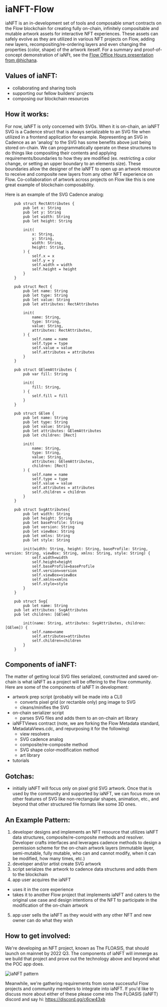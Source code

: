 # iaNFT-Flow

iaNFT is an in-development set of tools and composable smart contracts on the Flow blockchain for creating fully on-chain, infinitely compositable and mutable artwork assets for interactive NFT experiences. These assets can safely evolve as they are utilized in various NFT projects on Flow, adding new layers, recompositing/re-ordering layers and even changing the properties (color, shape) of the artwork iteself. For a summary and proof-of-concept demonstration of iaNFt, see the [Flow Office Hours presentation from @hichana](https://www.twitch.tv/videos/1475732343?t=00h31m04s).


## Values of iaNFT:
- collaborating and sharing tools
- supporting our fellow builders' projects
- composing our blockchain resources

## How it works:
For now, iaNFT is only concerned with SVGs. When it is on-chain, an iaNFT SVG is a Cadence struct that is always serializable to an SVG file when utilized in a frontend application for example. Representing an SVG in Cadence as an 'analog' to the SVG has some benefits above just being stored on-chain. We can programmatically operate on these structures to do things like compositing their contents and applying requirements/boundaries to how they are modified (ex. restricting a color change, or setting an upper boundary to an elements size). These boundaries allow the designer of the iaNFT to open up an artwork resource to receive and composite new layers from any other NFT experience on Flow. Co-collaboration of artwork across projects on Flow like this is one great example of blockchain composability.

Here is an example of the SVG Cadence analog:
```
    pub struct RectAttributes {
        pub let x: String
        pub let y: String
        pub let width: String
        pub let height: String

        init(
            x: String,
            y: String,
            width: String,
            height: String,
        ) {
            self.x = x
            self.y = y
            self.width = width
            self.height = height
        }
    }

    pub struct Rect {
        pub let name: String
        pub let type: String
        pub let value: String
        pub let attributes: RectAttributes

        init(
            name: String,
            type: String,
            value: String,
            attributes: RectAttributes,
        ) {
            self.name = name
            self.type = type
            self.value = value
            self.attributes = attributes
        }
    }

    pub struct GElemAttributes {
        pub var fill: String

        init(
            fill: String,
        ) {
            self.fill = fill
        }
    }

    pub struct GElem {
        pub let name: String
        pub let type: String
        pub let value: String
        pub let attributes: GElemAttributes
        pub let children: [Rect]

        init(
            name: String,
            type: String,
            value: String,
            attributes: GElemAttributes,
            children: [Rect]
        ) {
            self.name = name
            self.type = type
            self.value = value
            self.attributes = attributes
            self.children = children
        }
    }

    pub struct SvgAttributes{
        pub let width: String
        pub let height: String
        pub let baseProfile: String
        pub let version: String
        pub let viewBox: String
        pub let xmlns: String
        pub let style: String

        init(width: String, height: String, baseProfile: String, version: String, viewBox: String, xmlns: String, style: String) {
            self.width=width
            self.height=height
            self.baseProfile=baseProfile
            self.version=version
            self.viewBox=viewBox
            self.xmlns=xmlns
            self.style=style
        }
    }

	pub struct Svg{
		pub let name: String
    pub let attributes: SvgAttributes
    pub let children: [GElem]

		init(name: String, attributes: SvgAttributes, children: [GElem]) {
			self.name=name
            self.attributes=attributes
            self.children=children
		}
	}
```

## Components of iaNFT:
The matter of getting local SVG files serialized, constructed and saved on-chain is what iaNFT as a project will be offering to the Flow community. Here are some of the components of iaNFT in development:
- artwork prep script (probably will be made into a CLI)
  - converts pixel grid (or rectanble only) png image to SVG
  - cleans/minifies the SVG
- on-chain serializer script
  - parses SVG files and adds them to an on-chain art library
- iaNFTViews contract (note, we are forking the Flow Metadata standard, MetadataViews.cdc, and repurposing it for the following)
  - view resolvers
  - SVG cadence analog
  - composite/re-composite method
  - SVG shape color-modification method
  - art library
- tutorials 

## Gotchas:
- initially iaNFT will focus only on pixel grid SVG artwork. Once that is used by the community and supported by iaNFT, we can focus more on other features of SVG like non-rectangular shapes, animation, etc., and beyond that other structured file formats like some 3D ones.


## An Example Pattern:
1. developer designs and implements an NFT resource that utilizes iaNFT data structures, composite/re-composite methods and resolver. Developer crafts interfaces and leverages cadence methods to design a permission scheme for the on-chain artwork layers (immutable layer, semi-mutable, fully mutable, who can and cannot modify, when it can be modified, how many times, etc.)
2. developer and/or artist create SVG artwork
3. script serialzes the artwork to cadence data structures and adds them to the blockchain
4. app user acquires the iaNFT 
  - uses it in the core experience
  - takes it to another Flow project that implements iaNFT and caters to the original use case and design intentions of the NFT to participate in the modification of the on-chain artwork
5. app user sells the iaNFT as they would with any other NFT and new owner can do what they wish

## How to get involved:
We're developing an NFT project, known as The FLOASIS, that should launch on mainnet by 2022 Q3. The components of iaNFT will immerge as we build that project and prove out the technology above and beyond what the POC app does. 

![iaNFT pattern](https://github.com/hichana/iaNFT-Flow/blob/main/images/project-execution.png)

Meanwhile, we're gathering requirements from some successful Flow projects and community members to integrate into iaNFT. If you'd like to discuss more about either of these please come into The FLOASIS (iaNFT) discord and say hi: https://discord.gg/c6cw43xb

